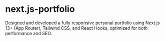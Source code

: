 # next.js-portfolio
Designed and developed a fully responsive personal portfolio using Next.js 13+ (App Router), Tailwind CSS, and React Hooks, optimized for both performance and SEO.
